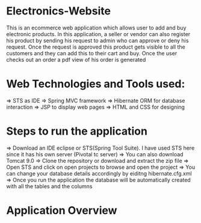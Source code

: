 # Electronics-Website
This is an ecommerce web application which allows user to add and buy electronic products. In this application, a seller or vendor can also register his product by sending his request to admin who can approve or deny his request. Once the request is approved this product gets visible to all the customers and they can add this to their cart and buy. Once the user checks out an order a pdf view of his order is generated

# Web Technologies and Tools used:
=> STS as IDE
=> Spring MVC framework
=> Hibernate ORM for database interaction
=> JSP to display web pages
=> HTML and CSS for designing

# Steps to run the application
=> Download an IDE eclipse or STS(Spring Tool Suite). I have used STS here since it has his own server (Pivotal tc server)
=> You can also download Tomcat 9.0
=> Clone the repository or download and extract the zip file
=> Open STS and click on open projects to browse and open the project 
=> You can change your database details accordingly by eiditng hibernate.cfg.xml
=> Once you run the application the database will be automatically created with all the tables and the columns

# Application Overview

